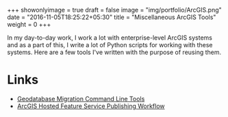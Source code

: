 +++
showonlyimage = true
draft = false
image = "img/portfolio/ArcGIS.png"
date = "2016-11-05T18:25:22+05:30"
title = "Miscellaneous ArcGIS Tools"
weight = 0
+++

In my day-to-day work, I work a lot with enterprise-level ArcGIS systems and as a part of this, I write a lot of Python scripts for working with these systems. Here are a few tools I've written with the purpose of reusing them.

# Links
* [Geodatabase Migration Command Line Tools](https://github.com/trwiley/geodb-migration-utility)
* [ArcGIS Hosted Feature Service Publishing Workflow](https://github.com/trwiley/agol-fs-publishing-workflow)